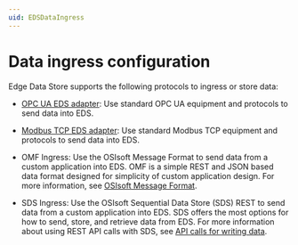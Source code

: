 ```yaml
---
uid: EDSDataIngress
---
```


# Data ingress configuration

Edge Data Store supports the following protocols to ingress or store data:

- [OPC UA EDS adapter](xref:opcUaOverview): Use standard OPC UA equipment and protocols to send data into EDS.

- [Modbus TCP EDS adapter](xref:modbusOverview): Use standard Modbus TCP equipment and protocols to send data into EDS.

- OMF Ingress: Use the OSIsoft Message Format to send data from a custom application into EDS. OMF is a simple REST and JSON based data format designed for simplicity of custom application design. For more information, see [OSIsoft Message Format](xref:omfOverview).

- SDS Ingress: Use the OSIsoft Sequential Data Store (SDS) REST to send data from a custom application into EDS. SDS offers the most options for how to send, store, and retrieve data from EDS. For more information about using REST API calls with SDS, see [API calls for writing data](xref:sdsWritingDataApi).

